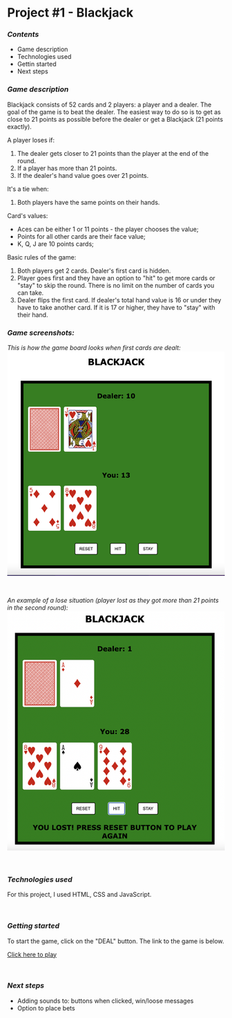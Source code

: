 # Project #1 - Blackjack 

### _Contents_

- Game description
- Technologies used
- Gettin started
- Next steps 

### _Game description_

Blackjack consists of 52 cards and 2 players: a player and a dealer. The goal of the game is to beat the dealer. The easiest way to do so is to get as close to 21 points as possible before the dealer or get a Blackjack (21 points exactly).

A player loses if:
1. The dealer gets closer to 21 points than the player at the end of the round.
2. If a player has more than 21 points.
3. If the dealer's hand value goes over 21 points.

It's a tie when:
1. Both players have the same points on their hands.

Card's values: 
* Aces can be either 1 or 11 points - the player chooses the value;
* Points for all other cards are their face value;
* K, Q, J are 10 points cards;

Basic rules of the game:
1. Both players get 2 cards. Dealer's first card is hidden. 
2. Player goes first and they have an option to "hit" to get more cards or "stay" to skip the round. There is no limit on the number of cards you can take. 
3. Dealer flips the first card. If dealer's total hand value is 16 or under they have to take another card. If it is 17 or higher, they have to "stay" with their hand. 

### _Game screenshots:_

_This is how the game board looks when first cards are dealt:_
![Game Screenshot](/images/blackjack-game.png "Blackjack Game") 

&nbsp;

_An example of a lose situation (player lost as they got more than 21 points in the second round):_
![Game Screenshot](/images/blackjack-game-lost.png "Blackjack Game Loose Situation")

&nbsp;


### _Technologies used_

For this project, I used HTML, CSS and JavaScript.

&nbsp;

### _Getting started_

To start the game, click on the "DEAL" button. The link to the game is below. 

[Click here to play](https://aerlikh17.github.io/blackjack-game/)

&nbsp;

### _Next steps_

* Adding sounds to: buttons when clicked, win/loose messages
* Option to place bets




